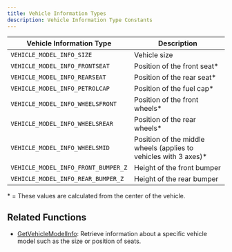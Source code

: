 ```yaml
---
title: Vehicle Information Types
description: Vehicle Information Type Constants
---
```


| Vehicle Information Type              | Description                                                       |
| ------------------------------------- | ----------------------------------------------------------------- |
| `VEHICLE_MODEL_INFO_SIZE`             | Vehicle size                                                      |
| `VEHICLE_MODEL_INFO_FRONTSEAT`        | Position of the front seat\*                                      |
| `VEHICLE_MODEL_INFO_REARSEAT`         | Position of the rear seat\*                                       |
| `VEHICLE_MODEL_INFO_PETROLCAP`        | Position of the fuel cap\*                                        |
| `VEHICLE_MODEL_INFO_WHEELSFRONT`      | Position of the front wheels\*                                    |
| `VEHICLE_MODEL_INFO_WHEELSREAR`       | Position of the rear wheels\*                                     |
| `VEHICLE_MODEL_INFO_WHEELSMID`        | Position of the middle wheels (applies to vehicles with 3 axes)\* |
| `VEHICLE_MODEL_INFO_FRONT_BUMPER_Z`   | Height of the front bumper                                        |
| `VEHICLE_MODEL_INFO_REAR_BUMPER_Z`    | Height of the rear bumper                                         |

\* = These values are calculated from the center of the vehicle.

## Related Functions

- [GetVehicleModelInfo](/docs/scripting/functions/GetVehicleModelInfo): Retrieve information about a specific vehicle model such as the size or position of seats.
